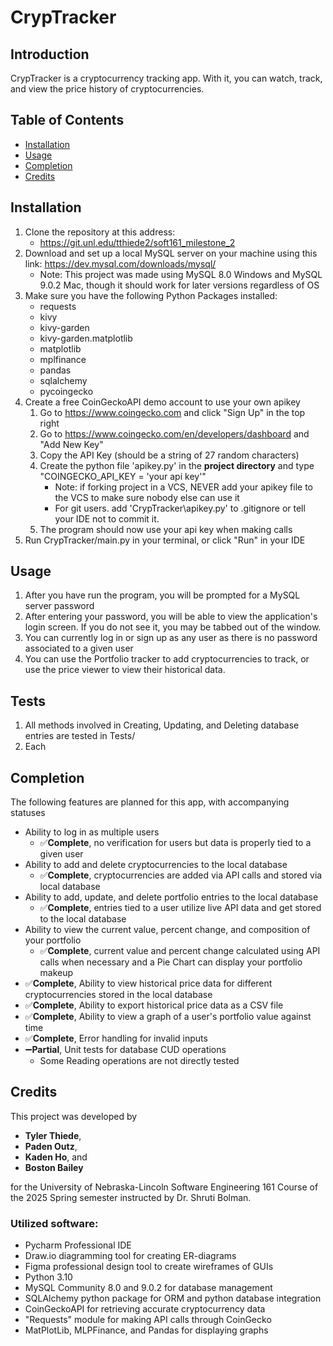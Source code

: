 # CrypTracker
## Introduction
CrypTracker is a cryptocurrency tracking app. With it, you can watch, track, and view the price history of cryptocurrencies. 

## Table of Contents
- [Installation](#installation)
- [Usage](#usage)
- [Completion](#completion)
- [Credits](#credits)

## Installation
1. Clone the repository at this address:
   - https://git.unl.edu/tthiede2/soft161_milestone_2
2. Download and set up a local MySQL server on your machine using this link: https://dev.mysql.com/downloads/mysql/
   * Note: This project was made using MySQL 8.0 Windows and MySQL 9.0.2 Mac, though it should work for later versions regardless of OS 
3. Make sure you have the following Python Packages installed:
   - requests
   - kivy
   - kivy-garden
   - kivy-garden.matplotlib
   - matplotlib
   - mplfinance
   - pandas
   - sqlalchemy
   - pycoingecko
4. Create a free CoinGeckoAPI demo account to use your own apikey
   1. Go to https://www.coingecko.com and click "Sign Up" in the top right
   2. Go to https://www.coingecko.com/en/developers/dashboard and "Add New Key"
   3. Copy the API Key (should be a string of 27 random characters)
   4. Create the python file 'apikey.py' in the **project directory** and type "COINGECKO_API_KEY = 'your api key'"
      * Note: if forking project in a VCS, NEVER add your apikey file to the VCS to make sure nobody else can use it
      * For git users. add 'CrypTracker\apikey.py' to .gitignore or tell your IDE not to commit it.
   5. The program should now use your api key when making calls
5. Run CrypTracker/main.py in your terminal, or click "Run" in your IDE

## Usage
1. After you have run the program, you will be prompted for a MySQL server password
2. After entering your password, you will be able to view the application's login screen. If you do not see it, you may be tabbed out of the window.
3. You can currently log in or sign up as any user as there is no password associated to a given user
4. You can use the Portfolio tracker to add cryptocurrencies to track, or use the price viewer to view their historical data.

## Tests
1. All methods involved in Creating, Updating, and Deleting database entries are tested in Tests/
2. Each 

## Completion
The following features are planned for this app, with accompanying statuses
   * Ability to log in as multiple users
     * ✅**Complete**, no verification for users but data is properly tied to a given user
   * Ability to add and delete cryptocurrencies to the local database
     * ✅**Complete**, cryptocurrencies are added via API calls and stored via local database
   * Ability to add, update, and delete portfolio entries to the local database
     * ✅**Complete**, entries tied to a user utilize live API data and get stored to the local database 
   * Ability to view the current value, percent change, and composition of your portfolio
     * ✅**Complete**, current value and percent change calculated using API calls when necessary and a Pie Chart can 
     display your portfolio makeup 
   * ✅**Complete**, Ability to view historical price data for different cryptocurrencies stored in the local database
   * ✅**Complete**, Ability to export historical price data as a CSV file
   * ✅**Complete**, Ability to view a graph of a user's portfolio value against time
   * ✅**Complete**, Error handling for invalid inputs 
   * ➖**Partial**, Unit tests for database CUD operations
     * Some Reading operations are not directly tested

## Credits
This project was developed by 
* **Tyler Thiede**, 
* **Paden Outz**, 
* **Kaden Ho**, and 
* **Boston Bailey** 

for the University of Nebraska-Lincoln Software Engineering 161 Course of the 2025 Spring semester instructed by Dr. Shruti Bolman.

### Utilized software:
* Pycharm Professional IDE
* Draw.io diagramming tool for creating ER-diagrams
* Figma professional design tool to create wireframes of GUIs
* Python 3.10
* MySQL Community 8.0 and 9.0.2 for database management
* SQLAlchemy python package for ORM and python database integration
* CoinGeckoAPI for retrieving accurate cryptocurrency data
* "Requests" module for making API calls through CoinGecko
* MatPlotLib, MLPFinance, and Pandas for displaying graphs